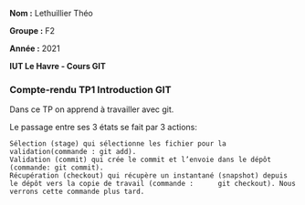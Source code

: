 **Nom :** Lethuillier Théo

**Groupe :** F2

**Année :** 2021

**IUT Le Havre - Cours GIT**

### Compte-rendu TP1 Introduction GIT

Dans ce TP on apprend à travailler avec git.

Le passage entre ses 3 états se fait par 3 actions:

	Sélection (stage) qui sélectionne les fichier pour la validation(commande : git add).
	Validation (commit) qui crée le commit et l’envoie dans le dépôt (commande: git commit).
	Récupération (checkout) qui récupère un instantané (snapshot) depuis le dépôt vers la copie de travail (commande : 		git checkout). Nous verrons cette commande plus tard.

